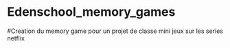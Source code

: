 # Edenschool_memory_games

#Creation du memory game pour un projet de classe mini jeux sur les series netflix 
